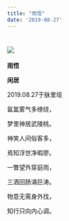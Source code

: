 ```yaml
---
title: "雨悟"
date: '2019-08-27'
---
```

  #  ![](/images/heshui.jpg)
  
  **雨悟**
  
  **闲居**
  
  2019.08.27于脉里垭 

氤氲雾气多缭绕，

梦里神居武陵桃。

神笑人间俗客多，

焉知浮世净暇廖。

一瞥望外穿庭雨， 

三酒回肠涌巨涛。 

物意无需身外找， 

知行只向内心调。 
